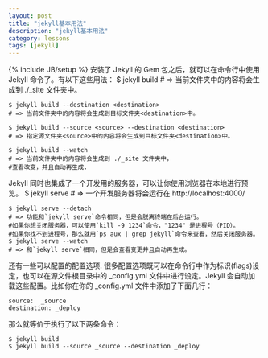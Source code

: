 ```yaml
---
layout: post
title: "jekyll基本用法"
description: "jekyll基本用法"
category: lessons
tags: [jekyll]
---
```

{% include JB/setup %}
安装了 Jekyll 的 Gem 包之后，就可以在命令行中使用 Jekyll 命令了。有以下这些用法： 
    $ jekyll build
    # => 当前文件夹中的内容将会生成到 ./_site 文件夹中。
    
    $ jekyll build --destination <destination>
    # => 当前文件夹中的内容将会生成到目标文件夹<destination>中。
    
    $ jekyll build --source <source> --destination <destination>
    # => 指定源文件夹<source>中的内容将会生成到目标文件夹<destination>中。
    
    $ jekyll build --watch
    # => 当前文件夹中的内容将会生成到 ./_site 文件夹中，
    #查看改变，并且自动再生成.
Jekyll 同时也集成了一个开发用的服务器，可以让你使用浏览器在本地进行预览。
    $ jekyll serve
    # => 一个开发服务器将会运行在 http://localhost:4000/
    
    $ jekyll serve --detach
    # => 功能和`jekyll serve`命令相同，但是会脱离终端在后台运行。
    #如果你想关闭服务器，可以使用`kill -9 1234`命令，"1234" 是进程号（PID）。
    #如果你找不到进程号，那么就用`ps aux | grep jekyll`命令来查看，然后关闭服务器。
    $ jekyll serve --watch
    # => 和`jekyll serve`相同，但是会查看变更并且自动再生成。
还有一些可以配置的配置选项. 很多配置选项既可以在命令行中作为标识(flags)设定，也可以在源文件根目录中的 _config.yml 文件中进行设定。Jekyll 会自动加载这些配置。比如你在你的 _config.yml 文件中添加了下面几行： 

    source:  _source
    destination: _deploy
那么就等价于执行了以下两条命令：

    $ jekyll build
    $ jekyll build --source _source --destination _deploy
